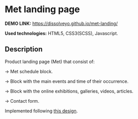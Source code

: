 # Met landing page
**DEMO LINK:** https://dissolveyo.github.io/met-landing/

**Used technologies:** HTML5, CSS3(SCSS), Javascript.

## Description
Product landing page (Met) that consist of:

-> Met schedule block.

-> Block with the main events and time of their occurrence.

-> Block with the online exhibitions, galleries, videos, articles.

-> Contact form.

Implemented following [this design](https://www.figma.com/file/lSR1m42L9YwzQwzzxKwHpw/THE-MET?t=FNMxx1WmVkV9PQxu-6).
